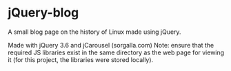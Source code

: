 # jQuery-blog
A small blog page on the history of Linux made using jQuery.

Made with jQuery 3.6 and jCarousel (sorgalla.com)
Note: ensure that the required JS libraries exist in the same directory as the web page for viewing it (for this project, the libraries were stored locally).
